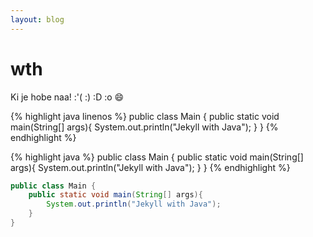 ```yaml
---
layout: blog
---
```


# wth

Ki je hobe naa! :'( :) :D :o :smile:

{% highlight java linenos %}
public class Main {
	public static void main(String[] args){
		System.out.println("Jekyll with Java");
	}
}
{% endhighlight %}

{% highlight java %}
public class Main {
	public static void main(String[] args){
		System.out.println("Jekyll with Java");
	}
}
{% endhighlight %}

```java
public class Main {
	public static void main(String[] args){
		System.out.println("Jekyll with Java");
	}
}
```
